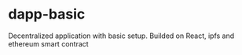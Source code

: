 # dapp-basic
Decentralized application with basic setup. Builded on React, ipfs and ethereum smart contract
